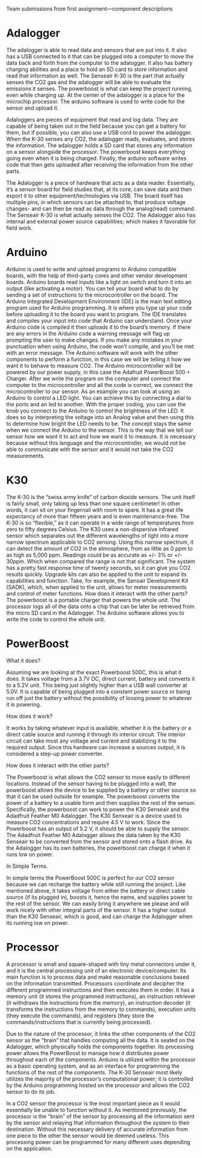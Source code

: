 Team submissions from first assignment&mdash;component descriptions

# Adalogger

The adalogger is able to read data and sensors that are put into it. It also has a USB connected to it that can be plugged into a computer to move the data back and forth from the computer to the adalogger. It also has battery charging abilities and a place to hold an SD card to store information and read that information as well. The Senseair K-30 is the part that actually senses the CO2 gas and the adalogger will be able to evaluate the emissions it senses. The powerboost is what can keep the project running, even while charging up. At the center of the adalogger is a place for the microchip processor. The arduino software is used to write code for the sensor and upload it.

Adaloggers are pieces of equipment that read and log data. They are capable of being taken out in the field because you can get a battery for them, but if possible, you can also use a USB cord to power the adalogger. When the K-30 senses any CO2, the adalogger reads, evaluates, and stores the information. The adalogger holds a SD card that stores any information on a sensor alongside the processor. The powerboost keeps everything going even when it is being charged. Finally, the arduino software writes code that then gets uploaded after receiving the information from the other parts.

The Adalogger is a piece of hardware that acts as a data reader. Essentially, it’s a sensor board for field studies that, at its core, can save data and then export it to other equipment/technologies via USB. The board itself has multiple pins, in which sensors can be attached to, that produce voltage changes- and can then be read as data through the analog(read) command. The Senseair K-30 is what actually senses the CO2. The Adalogger also has internal and external power source capabilities; which makes it favorable for field work.

# Arduino
Arduino is used to write and upload programs to Arduino compatible boards, with the help of third-party cores and other vendor development boards. Arduino boards read inputs like a light on switch and turn it into an output (like activating a motor). You can tell your board what to do by sending a set of instructions to the microcontroller on the board. The Arduino Integrated Development Environment (IDE) is the main text editing program used for Arduino programming. It is where you type up your code before uploading it to the board you want to program. The IDE translates and compiles your input into code that Arduino can understand. Once your Arduino code is compiled it then uploads it to the board’s memory. If there are any errors in the Arduino code a warning message will flag up prompting the user to make changes.  If you make any mistakes in your punctuation when using Arduino, the code won’t compile, and you’ll be met with an error message. The Arduino software will work with the other components to perform a function, in this case we will be telling it how we want it to behave to measure CO2. The Arduino microcontroller will be powered by our power supply, in this case the Adafruit PowerBoost 500 + Charger. After we write the program on the computer and connect the computer to the microcontroller and all the code is correct, we connect the microcontroller to our sensor. As an example you can look at using an Arduino to control a LED light. You can achieve this by connecting a dial to the ports and an led to another. With the proper coding, you can use the knob you connect to the Arduino to control the brightness of the LED. It does so by interpreting the voltage into an Analog value and then using this to determine how bright the LED needs to be. The concept stays the same when we connect the Arduino to the sensor.  This is the way that we tell our sensor how we want it to act and how we want it to measure. It is necessary because without this language and the microcontroller, we would not be able to communicate with the sensor and it would not take the CO2 measurements.

# K30

The K-30 is the “swiss army knife” of carbon dioxide sensors. The unit itself is fairly small, only taking up less than one square centimeter! In other words, it can sit on your fingernail with room to spare. It has a great life expectancy of more than fifteen years and is even maintenance-free. The K-30 is so “flexible,” as it can operate in a wide range of temperatures from zero to fifty degrees Celsius. The K30 uses a non-dispersive infrared sensor which separates out the different wavelengths of light into a more narrow spectrum applicable to CO2 sensing. Using this narrow spectrum, it can detect the amount of CO2 in the atmosphere, from as little as 0 ppm to as high as 5,000 ppm. Readings could be as accurate as +/- 3% or +/- 30ppm. Which when compared the range is not that significant. The system has a pretty fast response time of twenty seconds, so it can give you CO2 results quickly. Upgrade kits can also be applied to the unit to expand its capabilities and function. Take, for example, the Sensair Development Kit (SADK), which, when applied to the unit, allows for meter measurements and control of meter functions. How does it interact with the other parts? The powerboost is a portable charger that powers the whole unit. The processor logs all of the data onto a chip that can be later be retrieved from the micro SD card in the Adalogger. The Arduino software allows you to write the code to control the whole unit.

# PowerBoost

What it does?

Assuming we are looking at the exact Powerboost 500C, this is what it does. It takes voltage from a 3.7V DC, direct current, battery and converts it to a 5.2V unit. This being just slightly higher than a USB wall converter at 5.0V. It is capable of being plugged into a constant power source or being run off just the battery without the possibility of loosing power to whatever it is powering.

How does it work?

It works by taking whatever input is available, whether it is the battery or a direct cable source and running it through its interior circuit. The interior circuit can take most any voltage and current and stabilizing it to the required output. Since this hardware can increase a sources output, it is considered a step-up power converter.

How does it interact with the other parts?

The Powerboost is what allows the CO2 sensor to move easily to different locations. Instead of the sensor having to be plugged into a wall, the powerboost allows the device to be supplied by a battery or other source so that it can be used outside for example. The powerboost converts the power of a battery to a usable form and then supplies the rest of the sensor. Specifically, the powerboost can work to power the K30 Senseair and the Adadfruit Feather M0 Adalogger. The K30 Senseair is a device used to measure CO2 concentrations and require 4.5 V to work. Since the Powerboost has an output of 5.2 V, it should be able to supply the sensor. The Adadfruit Feather M0 Adalogger allows the data taken by the K30 Senseair to be converted from the sensor and stored onto a flash drive. As the Adalogger has its own batteries, the powerboost can charge it when it runs low on power.

In Simple Terms.

In simple terms the PowerBoost 500C is perfect for our CO2 sensor because we can recharge the battery while still running the project. Like mentioned above, it takes voltage from either the battery or direct cable source (if its plugged in), boosts it, hence the name, and supplies power to the rest of the sensor. We can easily bring it anywhere we please and will work nicely with other integral parts of the sensor. It has a higher output than the K30 Senseair, which is good, and can charge the Adalogger when its running low on power.

# Processor

A processor is small and square-shaped with tiny metal connectors under it, and it is the central processing unit of an electronic device/computer. Its main function is to process data and make reasonable conclusions based on the information transmitted. Processors coordinate and decipher the different programmed instructions and then executes them in order. It has a memory unit (it stores the programmed instructions), an instruction retriever (it withdraws the instructions from the memory), an instruction decoder (it transforms the instructions from the memory to commands), execution units (they execute the commands), and registers (they store the commands/instructions that is currently being processed).

Due to the nature of the processor, it links the other components of the CO2 sensor as the “brain” that handles computing all the data. It is seated on the Adalogger, which physically holds the components together. Its processing power allows the PowerBoost to manage how it distributes power throughout each of the components. Arduino is utilized within the processor as a basic operating system, and as an interface for programming the functions of the rest of the components. The K-30 Senseair most likely utilizes the majority of the processor’s computational power; it is controlled by the Arduino programming hosted on the processor and allows the CO2 sensor to do its job. 

In a CO2 sensor the processor is the most important piece as it would essentially be unable to function without it. As mentioned previously, the processor is the “brain” of the sensor by processing all the information sent by the sensor and relaying that information throughout the system to their destination. Without this necessary delivery of accurate information from one piece to the other the sensor would be deemed useless. This processing power can be programmed for many different uses depending on the application.  
